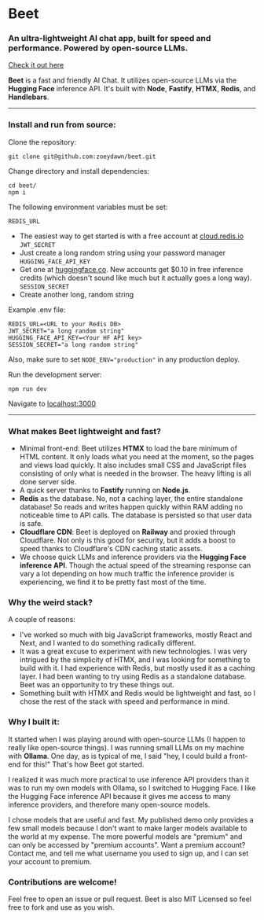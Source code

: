 # Beet

### An ultra‑lightweight AI chat app, built for speed and performance. Powered by open-source LLMs. 

[Check it out here](https://beet.zoey.ninja/)

**Beet** is a fast and friendly AI Chat. It utilizes open-source LLMs via the **Hugging Face** inference API. It's built with **Node**, **Fastify**, **HTMX**, **Redis**, and **Handlebars**. 

---

### Install and run from source:

Clone the repository:
```
git clone git@github.com:zoeydawn/beet.git
```

Change directory and install dependencies: 
```
cd beet/
npm i
```

The following environment variables must be set:

`REDIS_URL` 
- The easiest way to get started is with a free account at [cloud.redis.io](https://cloud.redis.io)
`JWT_SECRET` 
- Just create a long random string using your password manager 
`HUGGING_FACE_API_KEY` 
- Get one at [huggingface.co](https://huggingface.co/). New accounts get $0.10 in free inference credits (which doesn't sound like much but it actually goes a long way).
`SESSION_SECRET` 
-  Create another long, random string

Example .env file:
```
REDIS_URL=<URL to your Redis DB>
JWT_SECRET="a long random string"
HUGGING_FACE_API_KEY=<Your HF API key>
SESSION_SECRET="a long random string"
```

Also, make sure to set `NODE_ENV="production"` in any production deploy.

Run the development server:
```
npm run dev
```

Navigate to [localhost:3000](http://localhost:3000/)

---

### What makes Beet lightweight and fast? 
- Minimal front-end: Beet utilizes **HTMX** to load the bare minimum of HTML content. It only loads what you need at the moment, so the pages and views load quickly. It also includes small CSS and JavaScript files consisting of only what is needed in the browser. The heavy lifting is all done server side.
- A quick server thanks to **Fastify** running on **Node.js**.
- **Redis** as the database. No, not a caching layer, the entire standalone database! So reads and writes happen quickly within RAM adding no noticeable time to API calls. The database is persisted so that user data is safe. 
- **Cloudflare CDN**: Beet is deployed on **Railway** and proxied through Cloudflare. Not only is this good for security, but it adds a boost to speed thanks to Cloudflare's CDN caching static assets. 
- We choose quick LLMs and inference providers via the **Hugging Face inference API**. Though the actual speed of the streaming response can vary a lot depending on how much traffic the inference provider is experiencing, we find it to be pretty fast most of the time. 

### Why the weird stack?
A couple of reasons:
- I've worked so much with big JavaScript frameworks, mostly React and Next, and I wanted to do something radically different. 
- It was a great excuse to experiment with new technologies. I was very intrigued by the simplicity of HTMX, and I was looking for something to build with it. I had experience with Redis, but mostly used it as a caching layer. I had been wanting to try using Redis as a standalone database. Beet was an opportunity to try these things out.
- Something built with HTMX and Redis would be lightweight and fast, so I chose the rest of the stack with speed and performance in mind.

### Why I built it:
It started when I was playing around with open-source LLMs (I happen to really like open-source things). I was running small LLMs on my machine with **Ollama**. One day, as is typical of me, I said "hey, I could build a front-end for this!" That's how Beet got started. 

I realized it was much more practical to use inference API providers than it was to run my own models with Ollama, so I switched to Hugging Face. I like the Hugging Face inference API because it gives me access to many inference providers, and therefore many open-source models. 

I chose models that are useful and fast. My published demo only provides a few small models because I don't want to make larger models available to the world at my expense. The more powerful models are "premium" and can only be accessed by "premium accounts". Want a premium account? Contact me, and tell me what username you used to sign up, and I can set your account to premium. 


### Contributions are welcome!
Feel free to open an issue or pull request. Beet is also MIT Licensed so feel free to fork and use as you wish.
